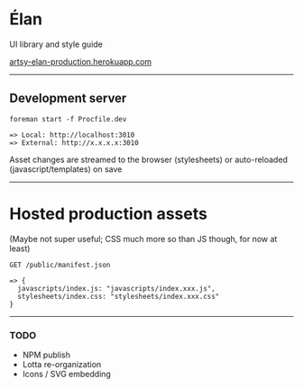 # Élan

UI library and style guide

[artsy-elan-production.herokuapp.com](https://artsy-elan-production.herokuapp.com)

------

## Development server

```
foreman start -f Procfile.dev

=> Local: http://localhost:3010
=> External: http://x.x.x.x:3010
```

Asset changes are streamed to the browser (stylesheets) or auto-reloaded (javascript/templates) on save

----

# Hosted production assets

(Maybe not super useful; CSS much more so than JS though, for now at least)

```
GET /public/manifest.json

=> {
  javascripts/index.js: "javascripts/index.xxx.js",
  stylesheets/index.css: "stylesheets/index.xxx.css"
}
```

----

### TODO

* NPM publish
* Lotta re-organization
* Icons / SVG embedding
